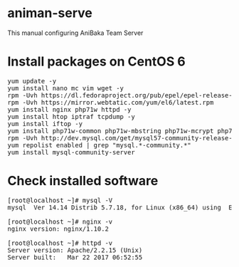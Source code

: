 # animan-serve
This manual configuring AniBaka Team Server

# Install packages on CentOS 6
<pre>yum update -y
yum install nano mc vim wget -y
rpm -Uvh https://dl.fedoraproject.org/pub/epel/epel-release-latest-6.noarch.rpm
rpm -Uvh https://mirror.webtatic.com/yum/el6/latest.rpm
yum install nginx php71w httpd -y
yum install htop iptraf tcpdump -y
yum install iftop -y
yum install php71w-common php71w-mbstring php71w-mcrypt php71w-mysqlnd php71w-gd -y
rpm -Uvh http://dev.mysql.com/get/mysql57-community-release-el6-7.noarch.rpm
yum repolist enabled | grep "mysql.*-community.*"
yum install mysql-community-server
</pre>

# Check installed software
<pre>
[root@localhost ~]# mysql -V
mysql  Ver 14.14 Distrib 5.7.18, for Linux (x86_64) using  EditLine wrapper

[root@localhost ~]# nginx -v
nginx version: nginx/1.10.2

[root@localhost ~]# httpd -v
Server version: Apache/2.2.15 (Unix)
Server built:   Mar 22 2017 06:52:55
</pre>
